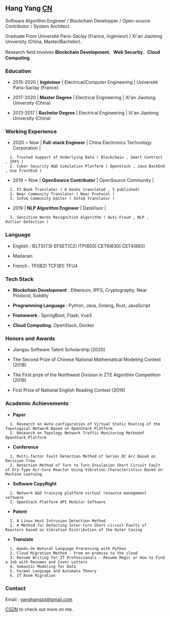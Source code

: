 ## Hang Yang [CN](index_cn.md)

Software Algorithm Engineer / Blockchain Developper / Open-source Contributor / System Architect.

Graduate From Université Paris-Saclay (France, Ingénieur) / Xi'an Jiaotong University (China, Master/Bachelor).

Research field involves **Blockchain Development**、**Web Security**、**Cloud Computing**.


### Education

- 2015-2020 | **Ingénieur** | Electrical/Computer Engineering | Université Paris-Saclay (France)

- 2017-2020 | **Master Degree** | Electrical Engineering | Xi'an Jiaotong University (China)

- 2013-2017 | **Bachelor Degree** | Electrical Engineering | Xi'an Jiaotong University (China)


### Working Experience

- 2020 ~ Now | **Full-stack Engineer** | China Electronics Technology Corporation | 

```
  1. Trusted Support of Underlying Data ( Blockchain , Smart Contract , IPFS )
  2. Cyber Security A&D Simulation Platform ( OpenStack , Java BackEnd , Vue FrontEnd )
```


- 2019 ~ Now | **OpenSource Contributor** | OpenSource Community | 
 
```
  1. IT Book Translator ( 6 books translated , 5 published)
  2. Near Community Translator ( Near Protocol )
  3. InfoQ Community Editor ( InfoQ Translator )
```

- 2019 | **NLP Algorithm Engineer** | DataVisor | 

```
  1. Sensitive Words Recognition Algorithm ( Auti-Fraud , NLP , Outlier Detection )
```

### Language

- English : IELTS(7.5) EFSET(C2) ITP(603) CET6(630) CET4(660)

- Madarain

- French : TFI(B2) TCF(B1) TFU4
  
### Tech Stack

- **Blockchain Development** : Ethereum, IPFS, Cryptography, Near Protocol, Solidity

- **Programming Language** : Python, Java, Golang, Rust, JavaScript

- **Framework** : SpringBoot, Flask, Vue3
 
- **Cloud Computing**: OpenStack, Docker

### Honors and Awards
- Jiangsu Software Talent Scholarship (2020)

- The Second Prize of Chinese National Mathematical Modeling Contest (2018)

- The First prize of the Northwest Division in ZTE Algorithm Competition (2019)

- First Prize of National English Reading Contest (2019)

### Academic Achievements

- **Paper**

```
  1. Research on Auto-configuration of Virtual Static Routing of the Topological Network Based on OpenStack Platform 
  2. Research on Topology Network Traffic Monitoring Methodof OpenStack Platform  
```

- **Conference**

```
  1. Multi-factor Fault Detection Method of Series DC Arc Based on Decision Tree
  2. Detection Method of Turn to Turn Insulation Short Circuit Fault of Dry-Type Air-Core Reactor Using Vibration Characteristics Based on Machine Learning
```

- **Software CopyRight**

```
  1. Network A&D training platform virtual resource management software
  2. OpenStack Platform API Modular Software
```

- **Patent**

```
  1. A Linux Host Intrusion Detection Method
  2. A Method for Detecting Inter-turn Short-circuit Faults of Reactors based on Vibration Distribution of the Outer Casing
```

- **Translate**

```
  1. Hands-On Natural Language Processing with Python
  2. Cloud Migration Method - From on-premise to the cloud
  3. Resume Writing for IT Professionals - Resume Magic or How to Find a Job with Resumes and Cover Letters
  4. Semantic Modeling for Data
  5. Formal Language and Automata Theory
  6. IT Room Migration
```


### Contact
Email : yanghangzq@gmail.com
 
[CSDN](https://blog.csdn.net/weixin_43982484?type=blog) to check out more on me.


